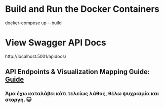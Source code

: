 # Build and Run the Docker Containers
docker-compose up --build

# View Swagger API Docs
http://localhost:5001/apidocs/

## API Endpoints & Visualization Mapping Guide: [Guide](https://docs.google.com/document/d/14T9Wm9U5U6pzQF5xWnoTQaE6KA2rXfQPnBXXn5BJbd0/edit?tab=t.0)


### Άμα έχω καταλάβει κάτι τελείως λάθος, θέλω ψυχραιμία και στοργή. 🐱
